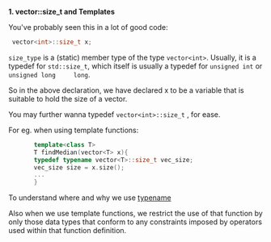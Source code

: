 **1. vector<int>::size_t and Templates**

 You've probably seen this in a lot of good code:

   ```cpp
    vector<int>::size_t x;
   ```
          
 ```size_type``` is a (static) member type of the type ```vector<int>```.
  Usually, it is a typedef for ```std::size_t```, which itself is usually a typedef for ```unsigned int``` or ```unsigned long     long```.
 
 So in the above declaration, we have declared x to be a variable that is suitable to hold the size of a vector.
 
 
 
 You may further wanna typedef ```vector<int>::size_t``` , for ease.
 
 For eg. when using template functions:
 ```cpp
		template<class T>
		T findMedian(vector<T> x){
		typedef typename vector<T>::size_t vec_size;
		vec_size size = x.size();
		...
		}
 ```
 
 
 To understand where and why we use [typename](https://stackoverflow.com/questions/610245/where-and-why-do-i-have-to-put-the-template-and-typename-keywords)
 
Also when we use template functions, we restrict the use of that function by only those data types that conform to any constraints imposed by operators used within that function definition.
 
